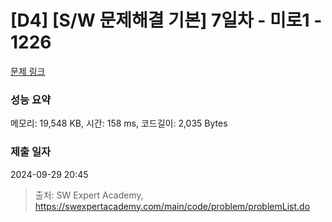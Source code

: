 # [D4] [S/W 문제해결 기본] 7일차 - 미로1 - 1226 

[문제 링크](https://swexpertacademy.com/main/code/problem/problemDetail.do?contestProbId=AV14vXUqAGMCFAYD) 

### 성능 요약

메모리: 19,548 KB, 시간: 158 ms, 코드길이: 2,035 Bytes

### 제출 일자

2024-09-29 20:45



> 출처: SW Expert Academy, https://swexpertacademy.com/main/code/problem/problemList.do